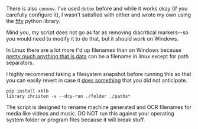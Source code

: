 There is also `convmv`. I've used `detox` before and while it works okay (if you carefully configure it), I wasn't satisfied with either and wrote my own using the [ftfy](https://github.com/rspeer/python-ftfy) python library.

Mind you, my script does not go as far as removing diacritical markers--so you would need to modify it to do that, but it should work on Windows.

In Linux there are a lot more f'd up filenames than on Windows because [pretty much anything that is data](https://dwheeler.com/essays/fixing-unix-linux-filenames.html) can be a filename in linux except for path separators.

I highly recommend taking a filesystem snapshot before running this so that you can easily revert in case it [does something](https://github.com/chapmanjacobd/library/blob/main/xklb/utils.py#L291) that you did not anticipate.

    pip install xklb
    library christen -v --dry-run ./folder ./paths*

The script is designed to rename machine generated and OCR filenames for media like videos and music. DO NOT run this against your operating system folder or program files because it will break stuff.
